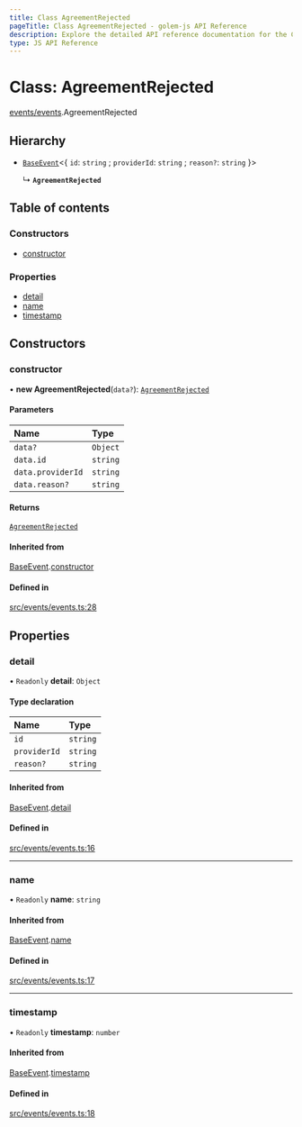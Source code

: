 ```yaml
---
title: Class AgreementRejected
pageTitle: Class AgreementRejected - golem-js API Reference
description: Explore the detailed API reference documentation for the Class AgreementRejected within the golem-js SDK for the Golem Network.
type: JS API Reference
---
```

# Class: AgreementRejected

[events/events](../modules/events_events).AgreementRejected

## Hierarchy

- [`BaseEvent`](events_events.BaseEvent)\<\{ `id`: `string` ; `providerId`: `string` ; `reason?`: `string`  }\>

  ↳ **`AgreementRejected`**

## Table of contents

### Constructors

- [constructor](events_events.AgreementRejected#constructor)

### Properties

- [detail](events_events.AgreementRejected#detail)
- [name](events_events.AgreementRejected#name)
- [timestamp](events_events.AgreementRejected#timestamp)

## Constructors

### constructor

• **new AgreementRejected**(`data?`): [`AgreementRejected`](events_events.AgreementRejected)

#### Parameters

| Name | Type |
| :------ | :------ |
| `data?` | `Object` |
| `data.id` | `string` |
| `data.providerId` | `string` |
| `data.reason?` | `string` |

#### Returns

[`AgreementRejected`](events_events.AgreementRejected)

#### Inherited from

[BaseEvent](events_events.BaseEvent).[constructor](events_events.BaseEvent#constructor)

#### Defined in

[src/events/events.ts:28](https://github.com/golemfactory/golem-js/blob/49297d9/src/events/events.ts#L28)

## Properties

### detail

• `Readonly` **detail**: `Object`

#### Type declaration

| Name | Type |
| :------ | :------ |
| `id` | `string` |
| `providerId` | `string` |
| `reason?` | `string` |

#### Inherited from

[BaseEvent](events_events.BaseEvent).[detail](events_events.BaseEvent#detail)

#### Defined in

[src/events/events.ts:16](https://github.com/golemfactory/golem-js/blob/49297d9/src/events/events.ts#L16)

___

### name

• `Readonly` **name**: `string`

#### Inherited from

[BaseEvent](events_events.BaseEvent).[name](events_events.BaseEvent#name)

#### Defined in

[src/events/events.ts:17](https://github.com/golemfactory/golem-js/blob/49297d9/src/events/events.ts#L17)

___

### timestamp

• `Readonly` **timestamp**: `number`

#### Inherited from

[BaseEvent](events_events.BaseEvent).[timestamp](events_events.BaseEvent#timestamp)

#### Defined in

[src/events/events.ts:18](https://github.com/golemfactory/golem-js/blob/49297d9/src/events/events.ts#L18)
